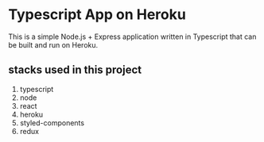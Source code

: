 # Typescript App on Heroku

This is a simple Node.js + Express application written in Typescript
that can be built and run on Heroku.

## stacks used in this project

1. typescript
2. node
3. react
4. heroku
5. styled-components
6. redux
